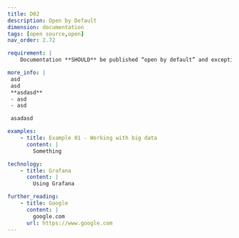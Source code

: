 ```yaml
---
title: D02
description: Open by Default
dimension: documentation
tags: [open source,open]
nav_order: 2.72

requirement: |
    Documentation **SHOULD** be published “open by default” and exceptions handled according to policy i.e. sensitivity etc 

more_info: |
 asd
 asd
 **asdasd**
 - asd 
 - asd

 asadasd

examples: 
    - title: Example 01 - Working with big data
      content: |
        Something

technology:
    - title: Grafana
      content: |
        Using Grafana

further_reading:
    - title: Google
      content: |
        google.com
      url: https://www.google.com
---
```

